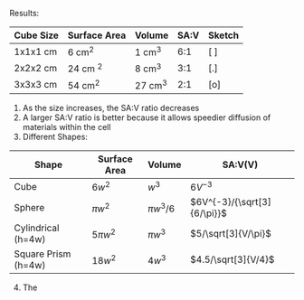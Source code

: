 Results:

| Cube Size | Surface Area | Volume    | SA:V | Sketch |
| --------- | ------------ | --------- | ---- | ------ |
| 1x1x1 cm  | 6 cm$^2$     | 1 cm$^3$  | 6:1  | \[ \]  |
| 2x2x2 cm  | 24 cm $^2$   | 8 cm$^3$  | 3:1  | \[.\]  |
| 3x3x3 cm  | 54 cm$^2$    | 27 cm$^3$ | 2:1  | \[o\]  |

1. As the size increases, the SA:V ratio decreases
2. A larger SA:V ratio is better because it allows speedier diffusion of materials within the cell
3. Different Shapes:

| Shape               | Surface Area | Volume      | SA:V(V)                |
| ------------------- | ------------ | ----------- | ---------------------- |
| Cube                | $6w^2$       | $w^3$       | $6V^{-3}$              |
| Sphere              | $\pi w^2$    | $\pi w^3/6$ | $6V^{-3}/{\sqrt[3]{6/\pi}}$ |
| Cylindrical (h=4w)  | $5\pi w^2$   | $\pi w^3$   | $5/\sqrt[3]{V/\pi}$    |
| Square Prism (h=4w) | $18w^2$      | $4w^3$      | $4.5/\sqrt[3]{V/4}$    |

4. The 